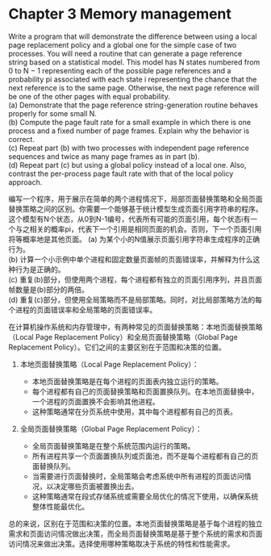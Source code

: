 # Chapter 3 Memory management

Write a program that will demonstrate the difference between using a local page replacement policy and a global one for the simple case of two processes. You will need a routine that can generate a page reference string based on a statistical model. This model has N states numbered from 0 to N − 1 representing each of the possible page references and a probability pi associated with each state i representing the chance that the next reference is to the same page. Otherwise, the next page reference will be one of the other pages with equal probability.  
(a) Demonstrate that the page reference string-generation routine behaves properly for some small N.  
(b) Compute the page fault rate for a small example in which there is one process and a fixed number of page frames. Explain why the behavior is correct.  
(c) Repeat part (b) with two processes with independent page reference sequences and twice as many page frames as in part (b).  
(d) Repeat part (c) but using a global policy instead of a local one. Also, contrast the per-process page fault rate with that of the local policy approach.  

编写一个程序，用于展示在简单的两个进程情况下，局部页面替换策略和全局页面替换策略之间的区别。你需要一个能够基于统计模型生成页面引用字符串的程序。这个模型有N个状态，从0到N-1编号，代表所有可能的页面引用，每个状态i有一个与之相关的概率pi，代表下一个引用是相同页面的机会。否则，下一个页面引用将等概率地是其他页面。
(a) 为某个小的N值展示页面引用字符串生成程序的正确行为。  
(b) 计算一个小示例中单个进程和固定数量页面帧的页面错误率，并解释为什么这种行为是正确的。  
(c) 重复(b)部分，但使用两个进程，每个进程都有独立的页面引用序列，并且页面帧数量是(b)部分的两倍。  
(d) 重复(c)部分，但使用全局策略而不是局部策略。同时，对比局部策略方法的每个进程的页面错误率和全局策略的页面错误率。  

在计算机操作系统和内存管理中，有两种常见的页面替换策略：本地页面替换策略（Local Page Replacement Policy）和全局页面替换策略（Global Page Replacement Policy）。它们之间的主要区别在于范围和决策的位置。  

1. 本地页面替换策略（Local Page Replacement Policy）：
   - 本地页面替换策略是在每个进程的页面表内独立运行的策略。
   - 每个进程都有自己的页面替换策略和页面置换队列。在本地页面替换中，一个进程的页面置换不会影响其他进程。
   - 这种策略通常在分页系统中使用，其中每个进程都有自己的页表。

2. 全局页面替换策略（Global Page Replacement Policy）：
   - 全局页面替换策略是在整个系统范围内运行的策略。
   - 所有进程共享一个页面置换队列或页面池，而不是每个进程都有自己的页面替换队列。
   - 当需要进行页面替换时，全局策略会考虑系统中所有进程的页面访问情况，以决定哪些页面被置换出去。
   - 这种策略通常在段式存储系统或需要全局优化的情况下使用，以确保系统整体性能最优化。

总的来说，区别在于范围和决策的位置。本地页面替换策略是基于每个进程的独立需求和页面访问情况做出决策，而全局页面替换策略是基于整个系统的需求和页面访问情况来做出决策。选择使用哪种策略取决于系统的特性和性能需求。  
